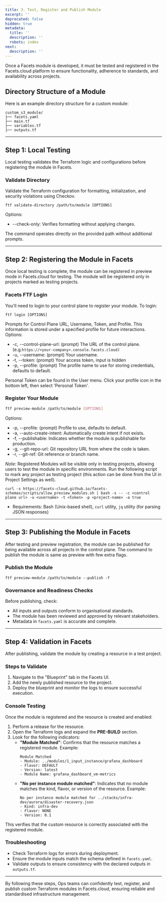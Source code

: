 ```yaml
---
title: 3. Test, Register and Publish Module
excerpt: ''
deprecated: false
hidden: true
metadata:
  title: ''
  description: ''
  robots: index
next:
  description: ''
---
```

Once a Facets module is developed, it must be tested and registered in the Facets.cloud platform to ensure functionality, adherence to standards, and availability across projects.

## Directory Structure of a Module

Here is an example directory structure for a custom module:

```
custom_s3_module/
├── facets.yaml
├── main.tf
├── variables.tf
├── outputs.tf
```

***

## **Step 1: Local Testing**

Local testing validates the Terraform logic and configurations before registering the module in Facets.

### Validate Directory

Validate the Terraform configuration for formatting, initialization, and security violations using Checkov. 

```Text bash
ftf validate-directory /path/to/module [OPTIONS]
```

Options:

* \--check-only: Verifies formatting without applying changes.

The command operates directly on the provided path without additional prompts.

***

## **Step 2: Registering the Module in Facets**

Once local testing is complete, the module can be registered in preview mode in Facets.cloud for testing. The module will be registered only in projects marked as testing projects.

### Facets FTF Login

You'll need to login to your control plane to register your module. To login:

```Text bash
ftf login [OPTIONS]
```

Prompts for Control Plane URL, Username, Token, and Profile. This information is stored under a specified profile for future interactions. Options:

* \-c, --control-plane-url: (prompt) The URL of the control plane. (e.g.`https://<your-company>.console.facets.cloud)`
* \-u, --username: (prompt) Your username.
* \-t, --token: (prompt) Your access token, input is hidden
* \-p, --profile: (prompt) The profile name to use for storing credentials, defaults to default.

Personal Token can be found in the User menu. Click your profile icon in the bottom left, then select 'Personal Token'.

### Register Your Module

```bash bash
ftf preview-module /path/to/module [OPTIONS]
```

Options:

* \-p, --profile: (prompt) Profile to use, defaults to default.
* \-a, --auto-create-intent: Automatically create intent if not exists.
* \-f, --publishable: Indicates whether the module is publishable for production.
* \-g, --git-repo-url: Git repository URL from where the code is taken.
* \-r, --git-ref: Git reference or branch name.

*Note:* Registered Modules will be visible only in testing projects, allowing users to test the module in specific environments. Run the following script to mark any project as testing project (this action can be done from the UI in Project Settings as well).

```
curl -s https://facets-cloud.github.io/facets-schemas/scripts/allow_preview_modules.sh | bash -s -- -c <control plane url> -u <username> -t <token> -p <project-name> -a true
```

* Requirements: Bash (Unix-based shell), `curl` utility, `jq` utility (for parsing JSON responses)

***

## **Step 3: Publishing the Module in Facets**

After testing and preview registration, the module can be published for being available across all projects in the control plane. The command to publish the module is same as preview with few extra flags. 

### Publish the Module

```
ftf preview-module /path/to/module --publish -f
```

### Governance and Readiness Checks

Before publishing, check:

* All inputs and outputs conform to organisational standards.
* The module has been reviewed and approved by relevant stakeholders.
* Metadata in `facets.yaml` is accurate and complete.

***

## **Step 4: Validation in Facets**

After publishing, validate the module by creating a resource in a test project.

### Steps to Validate

1. Navigate to the "Blueprint" tab in the Facets UI.
2. Add the newly published resource to the project.
3. Deploy the blueprint and monitor the logs to ensure successful execution.

### Console Testing

Once the module is registered and the resource is created and enabled:

1. Perform a release for the resource.
2. Open the Terraform logs and expand the **PRE-BUILD** section.
3. Look for the following indicators:
   * **"Module Matched"**: Confirms that the resource matches a registered module. Example:
     ```plaintext
     Module Matched
     - Module: ../modules/1_input_instance/grafana_dashboard
     - Flavor: DEFAULT
     - Version: latest
     - Module Name: grafana_dashboard_vm-metrics
     ```
   * **"No per instance module matched"**: Indicates that no module matches the kind, flavor, or version of the resource. Example:
     ```plaintext
     No per instance module matched for ../stacks/infra-dev/aurora/disaster-recovery.json
     - Kind: infra-dev
     - Flavor: NONE
     - Version: 0.1
     ```

This verifies that the custom resource is correctly associated with the registered module.

### Troubleshooting

* Check Terraform logs for errors during deployment.
* Ensure the module inputs match the schema defined in `facets.yaml`.
* Validate outputs to ensure consistency with the declared outputs in `outputs.tf`.

***

By following these steps, Ops teams can confidently test, register, and publish custom Terraform modules in Facets.cloud, ensuring reliable and standardised infrastructure management.
